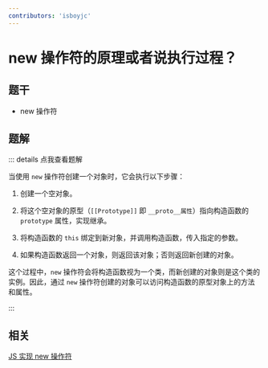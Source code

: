 ```yaml
---
contributors: 'isboyjc'
---
```


# new 操作符的原理或者说执行过程？

## 题干

- new 操作符

## 题解

::: details 点我查看题解


当使用 `new` 操作符创建一个对象时，它会执行以下步骤：

1. 创建一个空对象。

2. 将这个空对象的原型（`[[Prototype]]` 即 `__proto__属性`）指向构造函数的 `prototype` 属性，实现继承。

3. 将构造函数的 `this` 绑定到新对象，并调用构造函数，传入指定的参数。

4. 如果构造函数返回一个对象，则返回该对象；否则返回新创建的对象。


这个过程中，`new` 操作符会将构造函数视为一个类，而新创建的对象则是这个类的实例。因此，通过 `new` 操作符创建的对象可以访问构造函数的原型对象上的方法和属性。


:::


## 相关

[JS 实现 new 操作符](../../write/0090_js_write_new.md)